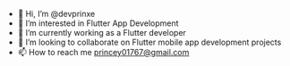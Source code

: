 - 👋 Hi, I’m @devprinxe
- 👀 I’m interested in Flutter App Development
- 🌱 I’m currently working as a Flutter developer
- 💞️ I’m looking to collaborate on Flutter mobile app development projects
- 📫 How to reach me princey01767@gmail.com

<!---
devprinxe/devprinxe is a ✨ special ✨ repository because its `README.md` (this file) appears on your GitHub profile.
You can click the Preview link to take a look at your changes.
--->
